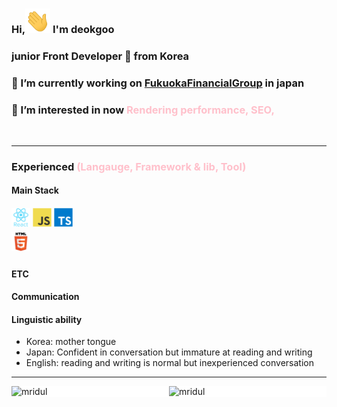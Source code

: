 ### Hi,<img src="https://raw.githubusercontent.com/ABSphreak/ABSphreak/master/gifs/Hi.gif" width="40px" /> I'm deokgoo
<link rel="stylesheet" href="https://cdn.jsdelivr.net/gh/devicons/devicon@v2.12.0/devicon.min.css">

### junior Front Developer 🚀 from Korea

### 🔭 I’m currently working on [FukuokaFinancialGroup](https://www.fukuokabank.co.jp) in japan
### 🌱 I’m interested in now <span style="color: pink"> Rendering performance, SEO, </span>

<br/>

<hr/>

### Experienced <span style="color: pink">(Langauge, Framework & lib, Tool)</span>

#### Main Stack
<p align="left">
<div class="tech-stack1">
    <img src="https://raw.githubusercontent.com/devicons/devicon/master/icons/react/react-original-wordmark.svg" alt="react" width="30" height="30"/>
    <i class="devicon-vuejs-plain-wordmark colored" style="font-size: 2rem;"></i>
    <img src="https://raw.githubusercontent.com/devicons/devicon/master/icons/javascript/javascript-original.svg" alt="javascript" width="30" height="30"/> <img src="https://raw.githubusercontent.com/devicons/devicon/master/icons/typescript/typescript-original.svg" alt="typescript" width="30" height="30"/>
</div>
<div class="tech-stack2">
    <img src="https://raw.githubusercontent.com/devicons/devicon/master/icons/html5/html5-original-wordmark.svg" alt="html5" width="30" height="30"/> 
    <i class="devicon-sass-original colored" style="font-size: 2rem;"></i>
    <i class="devicon-babel-plain colored" style="font-size: 2rem;"></i>
    <i class="devicon-webpack-plain-wordmark colored" style="font-size: 2rem;"></i>
</div>
<div class="tech-stack3">
    <i class="devicon-nodejs-plain-wordmark colored" style="font-size: 2rem;"></i>
    <i class="devicon-express-original-wordmark colored" style="font-size: 2rem;"></i>
</div>
<div class="tech-stack4" style="margin-bottom: 1rem">
<i class="devicon-circleci-plain-wordmark colored" style="font-size: 2rem;"></i>
<i class="devicon-docker-plain-wordmark colored" style="font-size: 2rem;"></i>
<i class="devicon-heroku-plain-wordmark colored" style="font-size: 2rem;"></i>

</div>

#### ETC
<div class="tech-stack5" style="margin-bottom: 1rem">
    <i class="devicon-spring-plain-wordmark colored" style="font-size: 2rem;"></i>
    <i class="devicon-amazonwebservices-plain-wordmark colored" style="font-size: 2rem;"></i>
    <i class="devicon-graphql-plain-wordmark colored" style="font-size: 2rem;"></i>
</div>

#### Communication
<div class="tech-stack6" style="margin-bottom: 1rem">
    <i class="devicon-slack-plain-wordmark colored" style="font-size: 2rem;"></i>
    <i class="devicon-trello-plain-wordmark colored" style="font-size: 2rem;"></i>
    <i class="devicon-github-original-wordmark colored" style="font-size: 2rem;"></i>
    <i class="devicon-gitlab-plain-wordmark colored" style="font-size: 2rem;"></i>
</div>

#### Linguistic ability
- Korea: mother tongue
- Japan: Confident in conversation but immature at reading and writing
- English: reading and writing is normal but inexperienced conversation

<hr/>
<div style="display: flex; align-items: center; background-color: white;">
    <img src="https://github-readme-stats.vercel.app/api/top-langs/?username=deokgoo&layout=compact&hide_border=true" style="width:50%;" alt="mridul" />
    <img width="50%" src="https://github-readme-stats.vercel.app/api?username=deokgoo&show_icons=true&hide_border=true" style="width:50%;" alt="mridul" />
</div>
<br/>
<br/>
